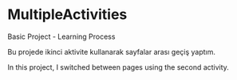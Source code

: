 # MultipleActivities

Basic Project - Learning Process

Bu projede ikinci aktivite kullanarak sayfalar arası geçiş yaptım.

In this project, I switched between pages using the second activity.

##

